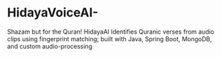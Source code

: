 # HidayaVoiceAI-
Shazam but for the Quran! HidayaAI Identifies Quranic verses from audio clips using fingerprint matching; built with Java, Spring Boot, MongoDB, and custom audio-processing
